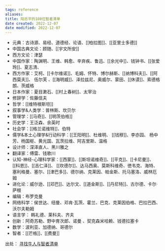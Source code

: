 ```yaml
---
tags: reference
aliases: 
title: 阳志平的108位智者清单
date created: 2022-12-07
date modified: 2022-12-07
---
```

* 元典：古诗源、易经、道德经、论语、[[柏拉图]]、[[亚里士多德]]  
* 中国古典文论：顾随、[[宇文所安]]  
* 西方文论：津瑟  
* 中国作家：陶渊明、王维、韩愈、辛弃疾、鲁迅、[[余光中]]、钱钟书、[[张爱玲]]、夏志清、  
* 西方作家：艾柯、[[卡尔维诺]]、毛姆、怀特、博尔赫斯、[[纳博科夫]]、[[阿西莫夫]]、 伍尔芙 、[[海明威]]、泽拉兹尼、奥威尔、蒙田、[[休谟]]、索德格朗、茨威格  
* 日本作家：夏目漱石、[[村上春树]]、太宰治  
* 修辞学：佐藤信夫  
* 哲学：[[维特根斯坦]]  
* 叙事学&人类学：普林斯、坎贝尔  
* 管理学：[[马奇]]、[[明茨伯格]]  
* 历史学：王泛森、余英时  
* 社会学：[[格兰诺维特]]、伯特  
* 儒学&本土心理学&行动科学：[[王阳明]]、杜维明、 [[钱穆]]、李亦园、 杨中芳、杨国枢、黄光国、瓦茨拉维、阿吉里斯、温格  
* 设计师：深泽直人、黑川雅之  
* 翻译家：傅雷、钱歌川  
* 认知-神经-心理科学家：[[西蒙]]、[[斯坦诺维奇]]、[[平克]]、[[卡尼曼]]、[[科恩]]、[[吉仁泽]]、 [[坎德尔]]、达马西奥、莫斯科维奇、徳韦克、海特、塞利格曼、塞尔、[[津巴多]]、德尔纳、克莱因、帕金斯、托马塞洛、威林厄姆  
* 进化论：威尔逊、[[邓巴]]、达尔文、[[道金斯]]、[[丹尼特]]、古尔德、卡尔·萨根  
* 编辑：布罗克曼  
* 网络科学：侯世达、纽曼、邓肯·瓦茨、霍兰、巴克、克莱因伯格、巴拉巴西、沃尔夫勒姆  
* 语言学： 韩礼德、莱科夫、齐夫  
* 创新：阿奇苏勒、野中育次郎、诺曼 、契克森米哈赖、钱德拉塞卡  
* 数学：波利亚、加德纳、哥德尔  
* 智者：[[芒格]]、[[费曼]]

出处：
[寻找牛人与智者清单](https://www.douban.com/doulist/3217178/)